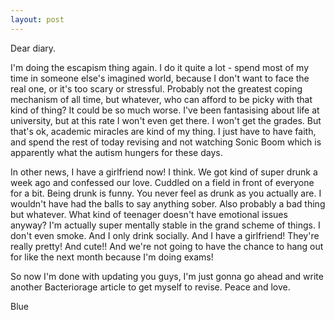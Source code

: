 ```yaml
---
layout: post
---
```


Dear diary.

I'm doing the escapism thing again. I do it quite a lot - spend most of my time in someone else's imagined world, because I don't want to face the real one, or it's too scary or stressful. Probably not the greatest coping mechanism of all time, but whatever, who can afford to be picky with that kind of thing? It could be so much worse. I've been fantasising about life at university, but at this rate I won't even get there. I won't get the grades. But that's ok, academic miracles are kind of my thing. I just have to have faith, and spend the rest of today revising and not watching Sonic Boom which is apparently what the autism hungers for these days.

In other news, I have a girlfriend now! I think. We got kind of super drunk a week ago and confessed our love. Cuddled on a field in front of everyone for a bit. Being drunk is funny. You never feel as drunk as you actually are. I wouldn't have had the balls to say anything sober. Also probably a bad thing but whatever. What kind of teenager doesn't have emotional issues anyway? I'm actually super mentally stable in the grand scheme of things. I don't even smoke. And I only drink socially. And I have a girlfriend! They're really pretty! And cute!! And we're not going to have the chance to hang out for like the next month because I'm doing exams!

So now I'm done with updating you guys, I'm just gonna go ahead and write another Bacteriorage article to get myself to revise. Peace and love.

Blue